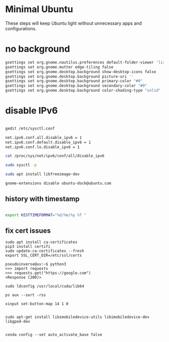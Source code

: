 # Minimal Ubuntu
These steps will keep Ubuntu light without unnecessary apps and configurations.



# no background 
```sh
gsettings set org.gnome.nautilus.preferences default-folder-viewer 'list-view'
gsettings set org.gnome.mutter edge-tiling false
gsettings set org.gnome.desktop.background show-desktop-icons false
gsettings set org.gnome.desktop.background picture-uri ''
gsettings set org.gnome.desktop.background primary-color "#0"
gsettings set org.gnome.desktop.background secondary-color "#0"
gsettings set org.gnome.desktop.background color-shading-type "solid"
```

# disable IPv6
```sh

gedit /etc/sysctl.conf

net.ipv6.conf.all.disable_ipv6 = 1
net.ipv6.conf.default.disable_ipv6 = 1
net.ipv6.conf.lo.disable_ipv6 = 1

cat /proc/sys/net/ipv6/conf/all/disable_ipv6

sudo sysctl -p 

sudo apt install libfreeimage-dev

gnome-extensions disable ubuntu-dock@ubuntu.com


```

## history with timestamp
```bash

export HISTTIMEFORMAT="%d/%m/%y %T "
```

## fix cert issues
```bashrc
sudo apt install ca-certificates
pip3 install certifi
sudo update-ca-certificates --fresh
export SSL_CERT_DIR=/etc/ssl/certs

pseudoinverse@uv:~$ python3
>>> import requests
>>> requests.get("https://google.com")
<Response [200]>

sudo ldconfig /usr/local/cuda/lib64

ps aux --sort -rss

xinput set-button-map 14 1 0


sudo apt-get install libimobiledevice-utils libimobiledevice-dev libgpod-dev


conda config --set auto_activate_base false
```

